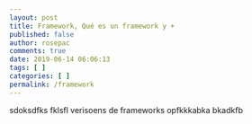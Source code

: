 ```yaml
---
layout: post
title: Framework, Qué es un framework y +
published: false
author: rosepac
comments: true
date: 2019-06-14 06:06:13
tags: [ ]
categories: [ ]
permalink: /framework
---
```

sdoksdfks fklsfl verisoens de frameworks opfkkkabka bkadkfb
